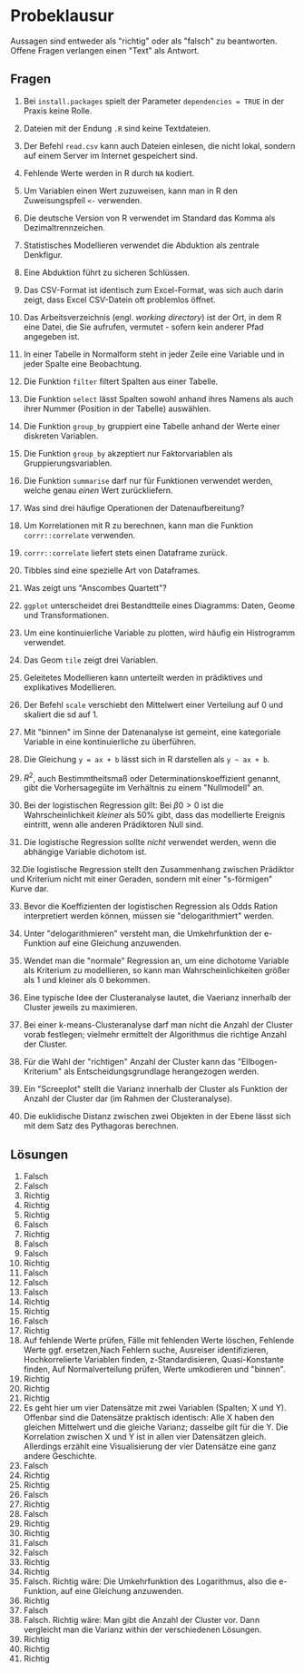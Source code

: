 


# Probeklausur

Aussagen sind entweder als "richtig" oder als "falsch" zu beantworten. Offene Fragen verlangen einen "Text" als Antwort.

## Fragen

1. Bei `install.packages` spielt der Parameter `dependencies = TRUE` in der Praxis keine Rolle.

2. Dateien mit der Endung `.R` sind keine Textdateien.

3. Der Befehl `read.csv` kann auch Dateien einlesen, die nicht lokal, sondern auf einem Server im Internet gespeichert sind.

4. Fehlende Werte werden in R durch `NA` kodiert.

5. Um Variablen einen Wert zuzuweisen, kann man in R den Zuweisungspfeil `<-` verwenden.

6. Die deutsche Version von R verwendet im Standard das Komma als Dezimaltrennzeichen.

7. Statistisches Modellieren verwendet die Abduktion als zentrale Denkfigur.

8. Eine Abduktion führt zu sicheren Schlüssen.

9. Das CSV-Format ist identisch zum Excel-Format, was sich auch darin zeigt, dass Excel CSV-Datein oft problemlos öffnet.

10. Das Arbeitsverzeichnis (engl. *working directory*) ist der Ort, in dem R eine Datei, die Sie aufrufen, vermutet - sofern kein anderer Pfad angegeben ist.

11. In einer Tabelle in Normalform steht in jeder Zeile eine Variable und in jeder Spalte eine Beobachtung.

12. Die Funktion `filter` filtert Spalten aus einer Tabelle.

13. Die Funktion `select` lässt Spalten sowohl anhand ihres Namens als auch ihrer Nummer (Position in der Tabelle) auswählen.

14. Die Funktion `group_by` gruppiert eine Tabelle anhand der Werte einer diskreten Variablen.

15. Die Funktion `group_by` akzeptiert nur Faktorvariablen als Gruppierungsvariablen.

16. Die Funktion `summarise` darf nur für Funktionen verwendet werden, welche genau *einen* Wert zurückliefern.

17. Was sind drei häufige Operationen der Datenaufbereitung?

18. Um Korrelationen mit R zu berechnen, kann man die Funktion `corrr::correlate` verwenden.

19. `corrr::correlate` liefert stets einen Dataframe zurück.

20. Tibbles sind eine spezielle Art von Dataframes.

21. Was zeigt uns "Anscombes Quartett"?

22. `ggplot` unterscheidet drei Bestandtteile eines Diagramms: Daten, Geome und Transformationen.

23. Um eine kontinuierliche Variable zu plotten, wird häufig ein Histrogramm verwendet.

24. Das Geom `tile` zeigt drei Variablen.

25. Geleitetes Modellieren kann unterteilt werden in prädiktives und explikatives Modellieren.

26. Der Befehl `scale` verschiebt den Mittelwert einer Verteilung auf 0 und skaliert die sd auf 1.

27. Mit "binnen" im Sinne der Datenanalyse ist gemeint, eine kategoriale Variable in eine kontinuierliche zu überführen.

28. Die Gleichung `y = ax + b` lässt sich in R darstellen als `y ~ ax + b`.

29. $R^2$, auch Bestimmtheitsmaß oder Determinationskoeffizient genannt, gibt die Vorhersagegüte im Verhältnis zu einem "Nullmodell" an.

30. Bei der logistischen Regression gilt: Bei  $β0>0$ ist die Wahrscheinlichkeit *kleiner* als 50% gibt, dass das modellierte Ereignis eintritt, wenn alle anderen Prädiktoren Null sind.

31. Die logistische Regression sollte *nicht* verwendet werden, wenn die abhängige Variable dichotom ist.

32.Die logistische Regression stellt den Zusammenhang zwischen Prädiktor und Kriterium nicht mit einer Geraden, sondern mit einer "s-förmigen" Kurve dar.

33. Bevor die Koeffizienten der logistischen Regression als Odds Ration interpretiert werden können, müssen sie "delogarithmiert" werden.

34. Unter "delogarithmieren" versteht man, die Umkehrfunktion der e-Funktion auf eine Gleichung anzuwenden.

35. Wendet man die "normale" Regression an, um eine dichotome Variable als Kriterium zu modellieren, so kann man Wahrscheinlichkeiten größer als 1 und kleiner als 0 bekommen.

36. Eine typische Idee der Clusteranalyse lautet, die Vaerianz innerhalb der Cluster jeweils zu maximieren.

37. Bei einer k-means-Clusteranalyse darf man nicht die Anzahl der Cluster vorab festlegen; vielmehr ermittelt der Algorithmus die richtige Anzahl der Cluster.

38. Für die Wahl der "richtigen" Anzahl der Cluster kann das "Ellbogen-Kriterium" als Entscheidungsgrundlage herangezogen werden.

39. Ein "Screeplot" stellt die Varianz innerhalb der Cluster als Funktion der Anzahl der Cluster dar (im Rahmen der Clusteranalyse).

40. Die euklidische Distanz zwischen zwei Objekten in der Ebene lässt sich mit dem Satz des Pythagoras berechnen.


## Lösungen

1. Falsch
2. Falsch
3. Richtig
4. Richtig
5. Richtig
6. Falsch
7. Richtig
8. Falsch
9. Falsch
10. Richtig
11. Falsch
11. Falsch
12. Falsch
13. Richtig
14. Richtig
15. Falsch
16. Richtig
17. Auf fehlende Werte prüfen, Fälle mit fehlenden Werte löschen, Fehlende Werte ggf. ersetzen,Nach Fehlern suche, Ausreiser identifizieren, Hochkorrelierte Variablen finden, z-Standardisieren, Quasi-Konstante finden, Auf Normalverteilung prüfen, Werte umkodieren und "binnen".
18. Richtig
19. Richtig
20. Richtig
21. Es geht hier um vier Datensätze mit zwei Variablen (Spalten; X und Y). Offenbar sind die Datensätze praktisch identisch: Alle X haben den gleichen Mittelwert und die gleiche Varianz; dasselbe gilt für die Y. Die Korrelation zwischen X und Y ist in allen vier Datensätzen gleich. Allerdings erzählt eine Visualisierung der vier Datensätze eine ganz andere Geschichte.
22. Falsch
23. Richtig
24. Richtig
25. Falsch
26. Richtig
27. Falsch
28. Richtig
29. Richtig
30. Falsch
31. Falsch
32. Richtig
33. Richtig
34. Falsch. Richtig wäre: Die Umkehrfunktion des Logarithmus, also die e-Funktion, auf eine Gleichung anzuwenden.
35. Richtig
36. Falsch
37. Falsch. Richtig wäre: Man gibt die Anzahl der Cluster vor. Dann vergleicht man die Varianz within der verschiedenen Lösungen.
38. Richtig
39. Richtig
40. Richtig






